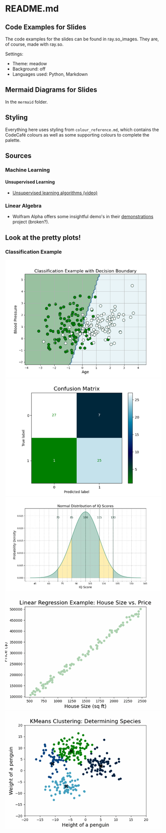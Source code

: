 # README.md

## Code Examples for Slides

The code examples for the slides can be found in ray.so_images. They are, 
of course, made with ray.so.

Settings:
- Theme: meadow
- Background: off
- Languages used: Python, Markdown

## Mermaid Diagrams for Slides

In the `mermaid` folder.

## Styling

Everything here uses styling from `colour_reference.md`, which contains the 
CodeCafé colours as well as some supporting colours to complete the palette.

## Sources

### Machine Learning

#### Unsupervised Learning

- [Unsupervised learning algorithms (video)](https://www.youtube.com/watch?v=7Uk-cpOEecI)

### Linear Algebra

- Wolfram Alpha offers some insightful demo's in their [demonstrations](https://demonstrations.wolfram.com/topic.html?topic=Linear+Algebra&limit=20) project (broken?). 

## Look at the pretty plots!

### Classification Example

![Classification Example](plots/classification_decision_boundary.png)
![Classification Example](plots/classification_confusion_matrix.png)
![Regression Example](plots/regression_example.png)
![Linear Regression Animation](plots/linear_regression_animation.gif)
![KMeans Clustering Animation](plots/kmeans_animation.gif)
